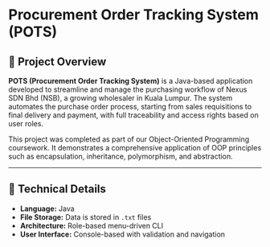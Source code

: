 # Procurement Order Tracking System (POTS)

## 📌 Project Overview

**POTS (Procurement Order Tracking System)** is a Java-based application developed to streamline and manage the purchasing workflow of Nexus SDN Bhd (NSB), a growing wholesaler in Kuala Lumpur. The system automates the purchase order process, starting from sales requisitions to final delivery and payment, with full traceability and access rights based on user roles.

This project was completed as part of our Object-Oriented Programming coursework. It demonstrates a comprehensive application of OOP principles such as encapsulation, inheritance, polymorphism, and abstraction.

---

## 🧱 Technical Details
- **Language:** Java  
- **File Storage:** Data is stored in `.txt` files  
- **Architecture:** Role-based menu-driven CLI  
- **User Interface:** Console-based with validation and navigation
